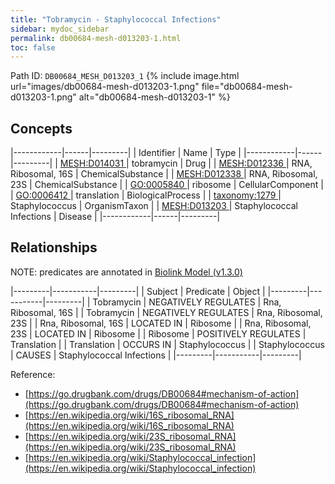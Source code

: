 ```yaml
---
title: "Tobramycin - Staphylococcal Infections"
sidebar: mydoc_sidebar
permalink: db00684-mesh-d013203-1.html
toc: false 
---
```



Path ID: `DB00684_MESH_D013203_1`
{% include image.html url="images/db00684-mesh-d013203-1.png" file="db00684-mesh-d013203-1.png" alt="db00684-mesh-d013203-1" %}

## Concepts

|------------|------|---------|
| Identifier | Name | Type    |
|------------|------|---------|
| <a href="https://identifiers.org/MESH:D014031">MESH:D014031 </a> | tobramycin | Drug |
| <a href="https://identifiers.org/MESH:D012336">MESH:D012336 </a> | RNA, Ribosomal, 16S | ChemicalSubstance |
| <a href="https://identifiers.org/MESH:D012338">MESH:D012338 </a> | RNA, Ribosomal, 23S | ChemicalSubstance |
| <a href="https://identifiers.org/GO:0005840">GO:0005840 </a> | ribosome | CellularComponent |
| <a href="https://identifiers.org/GO:0006412">GO:0006412 </a> | translation | BiologicalProcess |
| <a href="https://identifiers.org/taxonomy:1279">taxonomy:1279 </a> | Staphylococcus | OrganismTaxon |
| <a href="https://identifiers.org/MESH:D013203">MESH:D013203 </a> | Staphylococcal Infections | Disease |
|------------|------|---------|

## Relationships


NOTE: predicates are annotated in <a href="https://github.com/biolink/biolink-model/releases/tag/v1.3.0">Biolink Model (v1.3.0)</a>

|---------|-----------|---------|
| Subject | Predicate | Object  |
|---------|-----------|---------|
| Tobramycin | NEGATIVELY REGULATES | Rna, Ribosomal, 16S |
| Tobramycin | NEGATIVELY REGULATES | Rna, Ribosomal, 23S |
| Rna, Ribosomal, 16S | LOCATED IN | Ribosome |
| Rna, Ribosomal, 23S | LOCATED IN | Ribosome |
| Ribosome | POSITIVELY REGULATES | Translation |
| Translation | OCCURS IN | Staphylococcus |
| Staphylococcus | CAUSES | Staphylococcal Infections |
|---------|-----------|---------|

Reference: 
  - [https://go.drugbank.com/drugs/DB00684#mechanism-of-action](https://go.drugbank.com/drugs/DB00684#mechanism-of-action)
  - [https://en.wikipedia.org/wiki/16S_ribosomal_RNA](https://en.wikipedia.org/wiki/16S_ribosomal_RNA)
  - [https://en.wikipedia.org/wiki/23S_ribosomal_RNA](https://en.wikipedia.org/wiki/23S_ribosomal_RNA)
  - [https://en.wikipedia.org/wiki/Staphylococcal_infection](https://en.wikipedia.org/wiki/Staphylococcal_infection)
